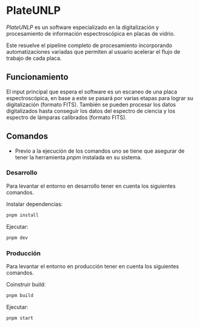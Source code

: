 # PlateUNLP

_PlateUNLP_ es un software especializado en la digitalización y procesamiento de información espectroscópica en placas de vidrio.

Este resuelve el pipeline completo de procesamiento incorporando automatizaciones variadas que permiten al usuario acelerar el flujo de trabajo de cada placa.

## Funcionamiento

El input principal que espera el software es un escaneo de una placa espectroscópica, en base a este se pasará por varias etapas para lograr su digitalización (formato FITS). También se pueden procesar los datos digitalizados hasta conseguir los datos del espectro de ciencia y los espectro de lámparas calibrados (formato FITS).

## Comandos

- Previo a la ejecución de los comandos uno se tiene que asegurar de tener la herramienta _pnpm_ instalada en su sistema.

### Desarrollo

Para levantar el entorno en desarrollo tener en cuenta los siguientes comandos.

Instalar dependencias:

```bash
pnpm install
```

Ejecutar:

```bash
pnpm dev
```

### Producción

Para levantar el entorno en producción tener en cuenta los siguientes comandos.

Coinstruir build:

```bash
pnpm build
```

Ejecutar:

```bash
pnpm start
```